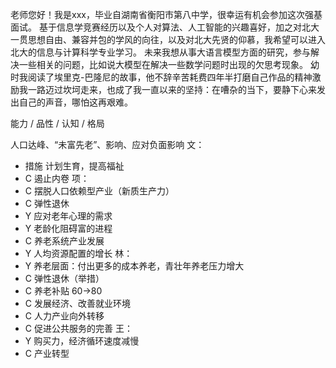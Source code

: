 老师您好！我是xxx，毕业自湖南省衡阳市第八中学，很幸运有机会参加这次强基面试。
基于信息学竞赛经历以及个人对算法、人工智能的兴趣喜好，加之对北大一贯思想自由、兼容并包的学风的向往，以及对北大先贤的仰慕，我希望可以进入北大的信息与计算科学专业学习。
未来我想从事大语言模型方面的研究，参与解决一些相关的问题，比如说大模型在解决一些数学问题时出现的欠思考现象。
幼时我阅读了埃里克-巴隆尼的故事，他不辞辛苦耗费四年半打磨自己作品的精神激励我一路迈过坎坷走来，也成了我一直以来的坚持：在嘈杂的当下，要静下心来发出自己的声音，哪怕这再艰难。


能力 / 品性 / 认知 / 格局

人口达峰、“未富先老”、影响、应对负面影响
文：
- 措施 计划生育，提高福祉
- C 遏止内卷
项：
- C 摆脱人口依赖型产业（新质生产力）
- C 弹性退休
- Y 应对老年心理的需求
- Y 老龄化阻碍富的进程
- C 养老系统产业发展
- Y 人均资源配置的增长
林：
- Y 养老层面：付出更多的成本养老，青壮年养老压力增大
- C 弹性退休（举措）
- C 养老补贴 60->80
- C 发展经济、改善就业环境
- C 人力产业向外转移
- C 促进公共服务的完善
王：
- Y 购买力，经济循环速度减慢
- C 产业转型
